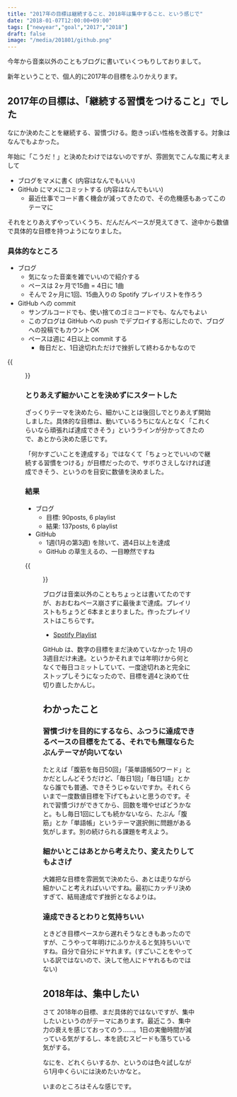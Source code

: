 ```yaml
---
title: "2017年の目標は継続すること、2018年は集中すること、という感じで"
date: "2018-01-07T12:00:00+09:00"
tags: ["newyear","goal","2017","2018"]
draft: false
image: "/media/201801/github.png"
---
```


今年から音楽以外のこともブログに書いていくつもりしておりまして。

新年ということで、個人的に2017年の目標をふりかえります。

## 2017年の目標は、「継続する習慣をつけること」でした

なにか決めたことを継続する、習慣づける。飽きっぽい性格を改善する。対象はなんでもよかった。

年始に「こうだ！」と決めたわけではないのですが、雰囲気でこんな風に考えまして

- ブログをマメに書く (内容はなんでもいい)
- GitHub にマメにコミットする (内容はなんでもいい)
    - 最近仕事でコード書く機会が減ってきたので、その危機感もあってこのテーマに

それをとりあえずやっていくうち、だんだんペースが見えてきて、途中から数値で具体的な目標を持つようになりました。

### 具体的なところ

- ブログ
    - 気になった音楽を雑でいいので紹介する
    - ペースは 2ヶ月で15曲 = 4日に 1曲
    - そんで 2ヶ月に1回、15曲入りの Spotify プレイリストを作ろう
- GitHub への commit
    - サンプルコードでも、使い捨てのゴミコードでも、なんでもよい
    - このブログは GitHub への push でデプロイする形にしたので、ブログへの投稿でもカウントOK
    - ペースは週に 4日以上 commit する
        - 毎日だと、1日途切れただけで挫折して終わるかもなので

{{<figure src="https://farm4.staticflickr.com/3091/3162169523_a7eb659663.jpg">}}

### とりあえず細かいことを決めずにスタートした

ざっくりテーマを決めたら、細かいことは後回しでとりあえず開始しました。具体的な目標は、動いているうちになんとなく「これくらいなら頑張れば達成できそう」というラインが分かってきたので、あとから決めた感じです。

「何かすごいことを達成する」ではなくて「ちょっとでいいので継続する習慣をつける」が目標だったので、サボりさえしなければ達成できそう、というのを目安に数値を決めました。

### 結果

- ブログ
  - 目標: 90posts, 6 playlist
  - 結果: 137posts, 6 playlist
- GitHub
  - 1週(1月の第3週) を除いて、週4日以上を達成
  - GitHub の草生えるの、一目瞭然ですね

{{<figure src="/media/201801/github.png" title="2017年と2016年の比較">}}

ブログは音楽以外のこともちょっとは書いてたのですが、おおむねペース崩さずに最後まで達成。プレイリストもちょうど 6本まとまりました。作ったプレイリストはこちらです。

- [Spotify Playlist](/tags/playlist/)

GitHub は、数字の目標をまだ決めていなかった 1月の3週目だけ未達。というかそれまでは年明けから何となくで毎日コミットしていて、一度途切れあと完全にストップしそうになったので、目標を週4と決めて仕切り直したかんじ。

## わかったこと

### 習慣づけを目的にするなら、ふつうに達成できるペースの目標をたてる、それでも無理ならたぶんテーマが向いてない

たとえば「腹筋を毎日50回」「英単語帳50ワード」とかだとしんどそうだけど、「毎日1回」「毎日1語」とかなら誰でも普通、できそうじゃないですか。それくらいまで一度数値目標を下げてもよいと思うのです。それで習慣づけができてから、回数を増やせばどうかなと。もし毎日1回にしても続かないなら、たぶん「腹筋」とか「単語帳」というテーマ選択側に問題がある気がします。別の続けられる課題を考えよう。

### 細かいとこはあとから考えたり、変えたりしてもよさげ

大雑把な目標を雰囲気で決めたら、あとは走りながら細かいこと考えればいいですね。最初にカッチリ決めすぎて、結局達成でず挫折となるよりは。

### 達成できるとわりと気持ちいい

ときどき目標ペースから遅れそうなときもあったのですが、こうやって年明けにふりかえると気持ちいいですね。自分で自分にドヤれます。(すごいことをやっている訳ではないので、決して他人にドヤれるものではない)

## 2018年は、集中したい

さて 2018年の目標、まだ具体的ではないですが、集中したいというのがテーマにあります。最近こう、集中力の衰えを感じておってのう……。1日の実働時間が減っている気がするし、本を読むスピードも落ちている気がする。

なにを、どれくらいするか、というのは色々試しながら1月中くらいには決めたいかなと。

いまのところはそんな感じです。
